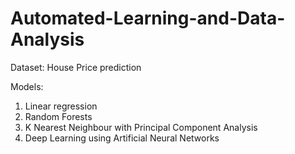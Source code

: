 # Automated-Learning-and-Data-Analysis

Dataset: 
House Price prediction

Models: 
1) Linear regression
2) Random Forests
3) K Nearest Neighbour with Principal Component Analysis
4) Deep Learning using Artificial Neural Networks
